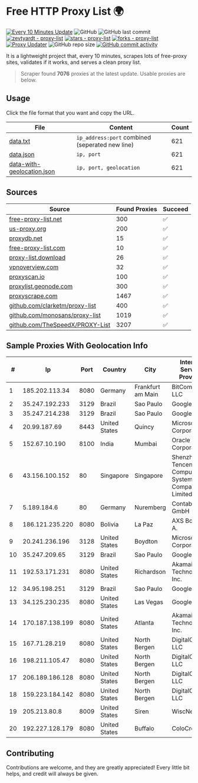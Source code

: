 
# Free HTTP Proxy List 🌍

[![Every 10 Minutes Update](https://github.com/mertguvencli/http-proxy-list/actions/workflows/main.yml/badge.svg?branch=main)](https://github.com/mertguvencli/http-proxy-list/actions/workflows/main.yml)
![GitHub](https://img.shields.io/github/license/mertguvencli/http-proxy-list)
![GitHub last commit](https://img.shields.io/github/last-commit/mertguvencli/http-proxy-list)
[![zevtyardt - proxy-list](https://img.shields.io/static/v1?label=zevtyardt&message=proxy-list&color=blue&logo=github)](https://github.com/zevtyardt/proxy-list "Go to GitHub repo")
[![stars - proxy-list](https://img.shields.io/github/stars/zevtyardt/proxy-list?style=social)](https://github.com/zevtyardt/proxy-list)
[![forks - proxy-list](https://img.shields.io/github/forks/zevtyardt/proxy-list?style=social)](https://github.com/zevtyardt/proxy-list)
[![Proxy Updater](https://github.com/zevtyardt/proxy-list/workflows/Proxy%20Updater/badge.svg)](https://github.com/zevtyardt/proxy-list/actions?query=workflow:"Proxy+Updater")
![GitHub repo size](https://img.shields.io/github/repo-size/zevtyardt/proxy-list)
[![GitHub commit activity](https://img.shields.io/github/commit-activity/m/zevtyardt/proxy-list?logo=commits)](https://github.com/zevtyardt/proxy-list/commits/main)

It is a lightweight project that, every 10 minutes, scrapes lots of free-proxy sites, validates if it works, and serves a clean proxy list.

> Scraper found **7076** proxies at the latest update. Usable proxies are below.

## Usage

Click the file format that you want and copy the URL.

|File|Content|Count|
|----|-------|-----|
|[data.txt](https://raw.githubusercontent.com/mertguvencli/http-proxy-list/main/proxy-list/data.txt)|`ip_address:port` combined (seperated new line)|621|
|[data.json](https://raw.githubusercontent.com/mertguvencli/http-proxy-list/main/proxy-list/data.json)|`ip, port`|621|
|[data-with-geolocation.json](https://raw.githubusercontent.com/mertguvencli/http-proxy-list/main/proxy-list/data-with-geolocation.json)|`ip, port, geolocation`|621|

## Sources

|Source|Found Proxies|Succeed|
|------|-------------|-------|
|[free-proxy-list.net](https://free-proxy-list.net)|300|✅|
|[us-proxy.org](https://www.us-proxy.org)|200|✅|
|[proxydb.net](http://proxydb.net)|15|✅|
|[free-proxy-list.com](https://free-proxy-list.com/?page=&port=&type%5B%5D=http&type%5B%5D=https&up_time=0&search=Search)|10|✅|
|[proxy-list.download](https://www.proxy-list.download/HTTP)|26|✅|
|[vpnoverview.com](https://vpnoverview.com/privacy/anonymous-browsing/free-proxy-servers)|32|✅|
|[proxyscan.io](https://www.proxyscan.io)|100|✅|
|[proxylist.geonode.com](https://proxylist.geonode.com/api/proxy-list?limit=300&page=1&sort_by=lastChecked&sort_type=desc&protocols=http,https)|300|✅|
|[proxyscrape.com](https://api.proxyscrape.com/v2/?request=displayproxies&protocol=http&timeout=10000&country=all&ssl=all&anonymity=all)|1467|✅|
|[github.com/clarketm/proxy-list](https://raw.githubusercontent.com/clarketm/proxy-list/master/proxy-list-raw.txt)|400|✅|
|[github.com/monosans/proxy-list](https://raw.githubusercontent.com/monosans/proxy-list/main/proxies/http.txt)|1019|✅|
|[github.com/TheSpeedX/PROXY-List](https://raw.githubusercontent.com/TheSpeedX/PROXY-List/master/http.txt)|3207|✅|


## Sample Proxies With Geolocation Info

|#|Ip|Port|Country|City|Internet Service Provider|
|-|--|----|-------|----|-------------------------|
|1|185.202.113.34|8080|Germany|Frankfurt am Main|BitCommand LLC|
|2|35.247.192.233|3129|Brazil|Sao Paulo|Google LLC|
|3|35.247.214.238|3129|Brazil|Sao Paulo|Google LLC|
|4|20.99.187.69|8443|United States|Quincy|Microsoft Corporation|
|5|152.67.10.190|8100|India|Mumbai|Oracle Corporation|
|6|43.156.100.152|80|Singapore|Singapore|Shenzhen Tencent Computer Systems Company Limited|
|7|5.189.184.6|80|Germany|Nuremberg|Contabo GmbH|
|8|186.121.235.220|8080|Bolivia|La Paz|AXS Bolivia S. A.|
|9|20.241.236.196|3128|United States|Boydton|Microsoft Corporation|
|10|35.247.209.65|3129|Brazil|Sao Paulo|Google LLC|
|11|192.53.171.231|8080|United States|Richardson|Akamai Technologies, Inc.|
|12|34.95.198.251|3129|Brazil|Sao Paulo|Google LLC|
|13|34.125.230.235|8080|United States|Las Vegas|Google LLC|
|14|170.187.138.199|8080|United States|Atlanta|Akamai Technologies, Inc.|
|15|167.71.28.219|8080|United States|North Bergen|DigitalOcean, LLC|
|16|198.211.105.47|8080|United States|North Bergen|DigitalOcean, LLC|
|17|206.189.186.128|8080|United States|North Bergen|DigitalOcean, LLC|
|18|159.223.184.142|8080|United States|North Bergen|DigitalOcean, LLC|
|19|205.213.80.8|8009|United States|Siren|WiscNet|
|20|192.227.128.179|8080|United States|Buffalo|ColoCrossing|



## Contributing

Contributions are welcome, and they are greatly appreciated! Every
little bit helps, and credit will always be given.

